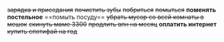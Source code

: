 ~~зарядка и приседания~~
~~почистить зубы~~
~~побриться~~
~~помыться~~
**поменять постельное**
==помыть посуду==
~~убрать мусор со всей комнаты в мешок~~
~~скинуть маме 3300~~
~~продлить впн на месяц~~
**оплатить интернет**
~~купить спотифай на год~~
